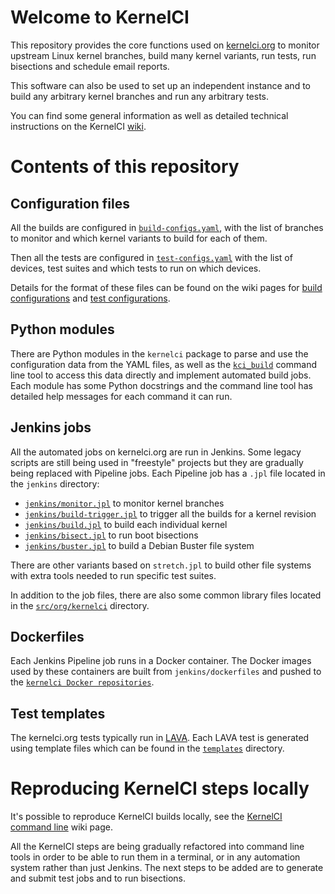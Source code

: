 # Welcome to KernelCI

This repository provides the core functions used on
[kernelci.org](https://kernelci.org) to monitor upstream Linux kernel branches,
build many kernel variants, run tests, run bisections and schedule email
reports.

This software can also be used to set up an independent instance and to build
any arbitrary kernel branches and run any arbitrary tests.

You can find some general information as well as detailed technical
instructions on the KernelCI
[wiki](https://github.com/kernelci/kernelci-doc/wiki/KernelCI).


# Contents of this repository


## Configuration files

All the builds are configured in [`build-configs.yaml`](https://github.com/kernelci/kernelci-core/blob/master/build-configs.yaml), with the list of
branches to monitor and which kernel variants to build for each of them.

Then all the tests are configured in [`test-configs.yaml`](https://github.com/kernelci/kernelci-core/blob/master/test-configs.yaml) with the list of
devices, test suites and which tests to run on which devices.

Details for the format of these files can be found on the wiki pages for
[build configurations](https://github.com/kernelci/kernelci-doc/wiki/Build-configurations)
and [test configurations](https://github.com/kernelci/kernelci-doc/wiki/Test-configurations).


## Python modules

There are Python modules in the `kernelci` package to parse and use the
configuration data from the YAML files, as well as the
[`kci_build`](https://github.com/kernelci/kernelci-core/blob/master/kci_build)
command line tool to access this data directly and implement automated build
jobs.  Each module has some Python docstrings and the command line tool has
detailed help messages for each command it can run.


## Jenkins jobs

All the automated jobs on kernelci.org are run in Jenkins.  Some legacy scripts
are still being used in "freestyle" projects but they are gradually being
replaced with Pipeline jobs.  Each Pipeline job has a `.jpl` file located in
the `jenkins` directory:

* [`jenkins/monitor.jpl`](https://github.com/kernelci/kernelci-core/tree/master/jenkins/monitor.jpl) to monitor kernel branches
* [`jenkins/build-trigger.jpl`](https://github.com/kernelci/kernelci-core/tree/master/jenkins/build-trigger.jpl) to trigger all the builds for a kernel revision
* [`jenkins/build.jpl`](https://github.com/kernelci/kernelci-core/tree/master/jenkins/build.jpl) to build each individual kernel
* [`jenkins/bisect.jpl`](https://github.com/kernelci/kernelci-core/tree/master/jenkins/bisect.jpl) to run boot bisections
* [`jenkins/buster.jpl`](https://github.com/kernelci/kernelci-core/tree/master/jenkins/buster.jpl) to build a Debian Buster file system

There are other variants based on `stretch.jpl` to build other file systems
with extra tools needed to run specific test suites.

In addition to the job files, there are also some common library files located
in the
[`src/org/kernelci`](https://github.com/kernelci/kernelci-core/tree/master/src/org/kernelci)
directory.


## Dockerfiles

Each Jenkins Pipeline job runs in a Docker container.  The Docker images used
by these containers are built from `jenkins/dockerfiles` and pushed to the
[`kernelci Docker repositories`](https://cloud.docker.com/u/kernelci/repository/list).


## Test templates

The kernelci.org tests typically run in [LAVA](https://lavasoftware.org/).
Each LAVA test is generated using template files which can be found in the
[`templates`](https://github.com/kernelci/kernelci-core/tree/master/templates)
directory.

# Reproducing KernelCI steps locally

It's possible to reproduce KernelCI builds locally, see the
[KernelCI command line](https://github.com/kernelci/kernelci-doc/wiki/KernelCI-command-line)
wiki page.

All the KernelCI steps are being gradually refactored into command line tools
in order to be able to run them in a terminal, or in any automation system
rather than just Jenkins.  The next steps to be added are to generate and
submit test jobs and to run bisections.

